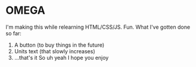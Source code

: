 # OMEGA
I'm making this while relearning HTML/CSS/JS. Fun.
What I've gotten done so far:
  1. A button (to buy things in the future)
  2. Units text (that slowly increases)
  3. ...that's it
So uh yeah I hope you enjoy
